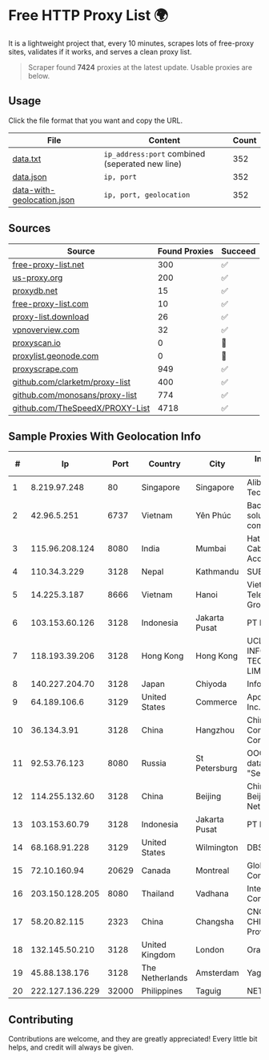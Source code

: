 
# Free HTTP Proxy List 🌍

It is a lightweight project that, every 10 minutes, scrapes lots of free-proxy sites, validates if it works, and serves a clean proxy list.


> Scraper found **7424** proxies at the latest update. Usable proxies are below.

## Usage

Click the file format that you want and copy the URL.


|File|Content|Count|
|----|-------|-----|
|[data.txt](https://raw.githubusercontent.com/themiralay/Proxy-List-World/master/data.txt)|`ip_address:port` combined (seperated new line)|352|
|[data.json](https://raw.githubusercontent.com/themiralay/Proxy-List-World/master/data.json)|`ip, port`|352|
|[data-with-geolocation.json](https://raw.githubusercontent.com/themiralay/Proxy-List-World/master/data-with-geolocation.json)|`ip, port, geolocation`|352|

## Sources

|Source|Found Proxies|Succeed|
|------|-------------|-------|
|[free-proxy-list.net](https://free-proxy-list.net)|300|✅|
|[us-proxy.org](https://www.us-proxy.org)|200|✅|
|[proxydb.net](http://proxydb.net)|15|✅|
|[free-proxy-list.com](https://free-proxy-list.com/?page=&port=&type%5B%5D=http&type%5B%5D=https&up_time=0&search=Search)|10|✅|
|[proxy-list.download](https://www.proxy-list.download/HTTP)|26|✅|
|[vpnoverview.com](https://vpnoverview.com/privacy/anonymous-browsing/free-proxy-servers)|32|✅|
|[proxyscan.io](https://www.proxyscan.io)|0|🚫|
|[proxylist.geonode.com](https://proxylist.geonode.com/api/proxy-list?limit=300&page=1&sort_by=lastChecked&sort_type=desc&protocols=http,https)|0|🚫|
|[proxyscrape.com](https://api.proxyscrape.com/v2/?request=displayproxies&protocol=http&timeout=10000&country=all&ssl=all&anonymity=all)|949|✅|
|[github.com/clarketm/proxy-list](https://raw.githubusercontent.com/clarketm/proxy-list/master/proxy-list-raw.txt)|400|✅|
|[github.com/monosans/proxy-list](https://raw.githubusercontent.com/monosans/proxy-list/main/proxies/http.txt)|774|✅|
|[github.com/TheSpeedX/PROXY-List](https://raw.githubusercontent.com/TheSpeedX/PROXY-List/master/http.txt)|4718|✅|


## Sample Proxies With Geolocation Info

|#|Ip|Port|Country|City|Internet Service Provider|
|-|--|----|-------|----|-------------------------|
|1|8.219.97.248|80|Singapore|Singapore|Alibaba (US) Technology Co., Ltd.|
|2|42.96.5.251|6737|Vietnam|Yên Phúc|Bach Kim Network solutions Join stock company|
|3|115.96.208.124|8080|India|Mumbai|Hathway IP over Cable Internet Access|
|4|110.34.3.229|3128|Nepal|Kathmandu|SUBISU C7|
|5|14.225.3.187|8666|Vietnam|Hanoi|Vietnam Posts and Telecommunications Group|
|6|103.153.60.126|3128|Indonesia|Jakarta Pusat|PT Era Awan Digital|
|7|118.193.39.206|3128|Hong Kong|Hong Kong|UCLOUD INFORMATION TECHNOLOGY (HK) LIMITED|
|8|140.227.204.70|3128|Japan|Chiyoda|InfoSphere|
|9|64.189.106.6|3129|United States|Commerce|Apogee Telecom Inc.|
|10|36.134.3.91|3128|China|Hangzhou|China Mobile Communications Corporation|
|11|92.53.76.123|8080|Russia|St Petersburg|OOO "Network of data-centers "Selectel"|
|12|114.255.132.60|3128|China|Beijing|China Unicom Beijing Province Network|
|13|103.153.60.79|3128|Indonesia|Jakarta Pusat|PT Era Awan Digital|
|14|68.168.91.228|3129|United States|Wilmington|DBS International|
|15|72.10.160.94|20629|Canada|Montreal|GloboTech Communications|
|16|203.150.128.205|8080|Thailand|Vadhana|Internet Thailand Company Ltd|
|17|58.20.82.115|2323|China|Changsha|CNC Group CHINA169 Hunan Province Network|
|18|132.145.50.210|3128|United Kingdom|London|Oracle Corporation|
|19|45.88.138.176|3128|The Netherlands|Amsterdam|Yaglom Labs Ltd|
|20|222.127.136.229|32000|Philippines|Taguig|NETWORK-IP|



## Contributing

Contributions are welcome, and they are greatly appreciated! Every
little bit helps, and credit will always be given.

